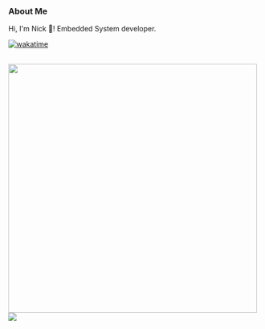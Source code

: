 ### About Me

Hi, I'm Nick 👋! Embedded System developer.

[![wakatime](https://wakatime.com/badge/user/40985af1-0884-4fc7-9005-3076de2f6093.svg)](https://wakatime.com/@40985af1-0884-4fc7-9005-3076de2f6093)

<br />

<a href="https://wakatime.com/share/@nikAizuddin/cd8cd8ea-1b62-4b14-8230-b5fbab0434c3.svg">
  <img src="https://wakatime.com/share/@nikAizuddin/cd8cd8ea-1b62-4b14-8230-b5fbab0434c3.svg" width="495">
</a>

<br />

<a href="https://github.com/anuraghazra/github-readme-stats">
  <img src="https://github-readme-stats.vercel.app/api/wakatime?username=nikAizuddin&theme=dark&hide_border=true&custom_title=Weekly%20Coding%20Activity&range=last_7_days&is_including_today=true"/>
</a>

<!--
**nikAizuddin/nikAizuddin** is a ✨ _special_ ✨ repository because its `README.md` (this file) appears on your GitHub profile.

Here are some ideas to get you started:

- 🔭 I’m currently working on ...
- 🌱 I’m currently learning ...
- 👯 I’m looking to collaborate on ...
- 🤔 I’m looking for help with ...
- 💬 Ask me about ...
- 📫 How to reach me: ...
- 😄 Pronouns: ...
- ⚡ Fun fact: ...
-->
